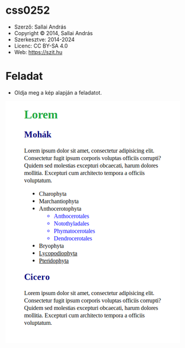 # css0252

* Szerző: Sallai András
* Copyright © 2014, Sallai András
* Szerkesztve: 2014-2024
* Licenc: CC BY-SA 4.0
* Web: https://szit.hu

# Feladat

* Oldja meg a kép alapján a feladatot.

![Minta](minta_0252.png)
